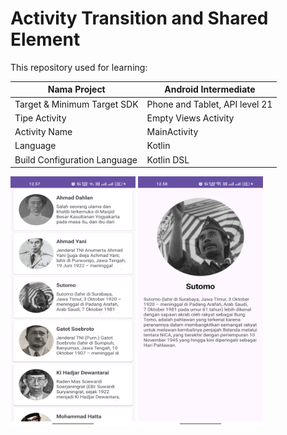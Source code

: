 # Activity Transition and Shared Element

This repository used for learning:

| Nama Project                  | Android Intermediate           |
|-------------------------------|--------------------------------|
| Target & Minimum Target SDK   | Phone and Tablet, API level 21 |
| Tipe Activity                 | Empty Views Activity           | 
| Activity Name                 | MainActivity                   |
| Language                      | Kotlin                         |
| Build Configuration Language  | Kotlin DSL                     |

<img src="preview_1.png" alt="Preview 1" width="200" height="400">
<img src="preview_2.png" alt="Preview 2" width="200" height="400">
